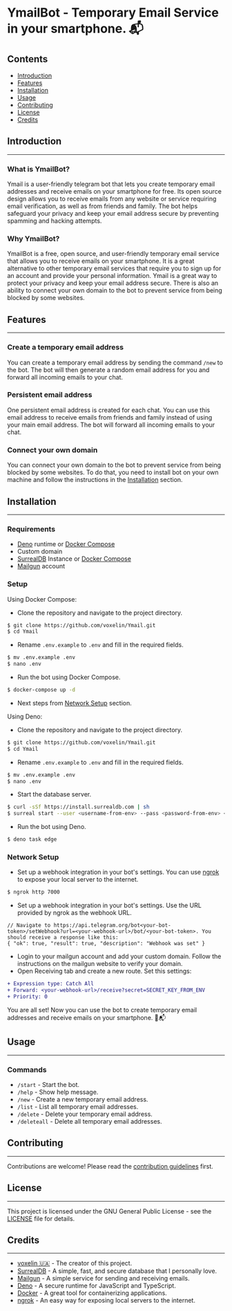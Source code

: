 # YmailBot - Temporary Email Service in your smartphone. 📬

## Contents

- [Introduction](#introduction)
- [Features](#features)
- [Installation](#installation)
- [Usage](#usage)
- [Contributing](#contributing)
- [License](#license)
- [Credits](#credits)

## Introduction

---

### What is YmailBot?

Ymail is a user-friendly telegram bot that lets you create temporary email
addresses and receive emails on your smartphone for free. Its open source design
allows you to receive emails from any website or service requiring email
verification, as well as from friends and family. The bot helps safeguard your
privacy and keep your email address secure by preventing spamming and hacking
attempts.

### Why YmailBot?

YmailBot is a free, open source, and user-friendly temporary email service that
allows you to receive emails on your smartphone. It is a great alternative to
other temporary email services that require you to sign up for an account and
provide your personal information. Ymail is a great way to protect your privacy
and keep your email address secure. There is also an ability to connect your own
domain to the bot to prevent service from being blocked by some websites.

## Features

---

### Create a temporary email address

You can create a temporary email address by sending the command `/new` to the
bot. The bot will then generate a random email address for you and forward all
incoming emails to your chat.

### Persistent email address

One persistent email address is created for each chat. You can use this email
address to receive emails from friends and family instead of using your main
email address. The bot will forward all incoming emails to your chat.

### Connect your own domain

You can connect your own domain to the bot to prevent service from being blocked
by some websites. To do that, you need to install bot on your own machine and
follow the instructions in the [Installation](#installation) section.

## Installation

---

### Requirements

- [Deno](https://deno.land/) runtime or
  [Docker Compose](https://docs.docker.com/compose/)
- Custom domain
- [SurrealDB](https://surrealdb.com) Instance or
  [Docker Compose](https://docs.docker.com/compose/)
- [Mailgun](https://www.mailgun.com/) account

### Setup

Using Docker Compose:

- Clone the repository and navigate to the project directory.

```bash
$ git clone https://github.com/voxelin/Ymail.git
$ cd Ymail
```

- Rename `.env.example` to `.env` and fill in the required fields.

```bash
$ mv .env.example .env
$ nano .env
```

- Run the bot using Docker Compose.

```bash
$ docker-compose up -d
```

- Next steps from [Network Setup](#network-setup) section.

Using Deno:

- Clone the repository and navigate to the project directory.

```bash
$ git clone https://github.com/voxelin/Ymail.git
$ cd Ymail
```

- Rename `.env.example` to `.env` and fill in the required fields.

```bash
$ mv .env.example .env
$ nano .env
```

- Start the database server.

```bash
$ curl -sSf https://install.surrealdb.com | sh
$ surreal start --user <username-from-env> --pass <password-from-env> <DB-Path-from-env>
```

- Run the bot using Deno.

```bash
$ deno task edge
```

### Network Setup

- Set up a webhook integration in your bot's settings. You can use
  [ngrok](https://ngrok.com/) to expose your local server to the internet.

```bash
$ ngrok http 7000
```

- Set up a webhook integration in your bot's settings. Use the URL provided by
  ngrok as the webhook URL.

```jsonc
// Navigate to https://api.telegram.org/bot<your-bot-token>/setWebhook?url=<your-webhook-url>/bot/<your-bot-token>. You should receive a response like this:
{ "ok": true, "result": true, "description": "Webhook was set" }
```

- Login to your mailgun account and add your custom domain. Follow the
  instructions on the mailgun website to verify your domain.
- Open Receiving tab and create a new route. Set this settings:

```diff
+ Expression type: Catch All
+ Forward: <your-webhook-url>/receive?secret=SECRET_KEY_FROM_ENV
+ Priority: 0
```

You are all set! Now you can use the bot to create temporary email addresses and
receive emails on your smartphone. 🎊📬

## Usage

---

### Commands

- `/start` - Start the bot.
- `/help` - Show help message.
- `/new` - Create a new temporary email address.
- `/list` - List all temporary email addresses.
- `/delete` - Delete your temporary email address.
- `/deleteall` - Delete all temporary email addresses.

## Contributing

---

Contributions are welcome! Please read the
[contribution guidelines](contributing.md) first.

## License

---

This project is licensed under the GNU General Public License - see the
[LICENSE](LICENSE) file for details.

## Credits

---

- [voxelin 🇺🇦](https://github.com/voxelin) - The creator of this project.
- [SurrealDB](https://surrealdb.com/) - A simple, fast, and secure database that
  I personally love.
- [Mailgun](https://www.mailgun.com/) - A simple service for sending and
  receiving emails.
- [Deno](https://deno.land/) - A secure runtime for JavaScript and TypeScript.
- [Docker](https://www.docker.com/) - A great tool for containerizing
  applications.
- [ngrok](https://ngrok.com/) - An easy way for exposing local servers to the
  internet.
